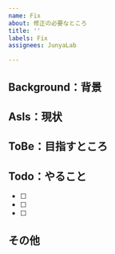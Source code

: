 ```yaml
---
name: Fix
about: 修正の必要なところ
title: ''
labels: Fix
assignees: JunyaLab

---
```


## Background：背景

## AsIs：現状

## ToBe：目指すところ

## Todo：やること
- [ ] 
- [ ] 
- [ ] 

## その他
